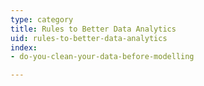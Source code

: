 ```yaml
---
type: category
title: Rules to Better Data Analytics
uid: rules-to-better-data-analytics
index:
- do-you-clean-your-data-before-modelling

---
```

<p>​​<br></p>


